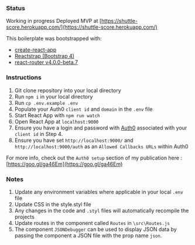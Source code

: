 ### Status
Working in progress
Deployed MVP at [https://shuttle-score.herokuapp.com/](https://shuttle-score.herokuapp.com/)


This boilerplate was bootstrapped with:   
* [create-react-app](https://github.com/facebookincubator/create-react-app) 
* [Reactstrap (Bootstrap 4)](https://github.com/reactstrap/reactstrap)  
* [react-router v4.0.0-beta.7](https://github.com/ReactTraining/react-router/releases)

### Instructions
1. Git clone repository into your local directory
2. Run ```npm i``` in your local directory
3. Run ```cp .env.example .env```
4. Populate your Auth0 `client id` and `domain` in the `.env` file  
5. Start React App with ```npm run watch```   
6. Open React App at ```localhost:9000```    
7. Ensure you have a login and password with [Auth0](https://www.auth0.com) associated with your `client id` in Step 4.
8. Ensure you have set `http://localhost:9000/` and `http://localhost:9000/auth` as an `Allowed Callbacks URLs` within Auth0  

For more info, check out the `Auth0 setup` section of my publication here : [https://goo.gl/ga46Em](https://goo.gl/ga46Em)

### Notes
1. Update any environment variables where applicable in your local ```.env``` file
2. Update CSS in the style.styl file
3. Any changes in the code and ```.styl``` files will automatically recompile the projects
4. Update routes in the component called ```Routes``` in ```\src\Routes.js```
5. The component ```JSONDebugger``` can be used to display JSON data by passing the component a JSON file with the prop name ```json```.